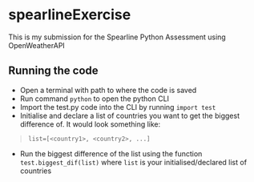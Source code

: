 # spearlineExercise
This is my submission for the Spearline Python Assessment using OpenWeatherAPI

## Running the code
* Open a terminal with path to where the code is saved
* Run command `python` to open the python CLI
* Import the test.py code into the CLI by running `import test`
* Initialise and declare a list of countries you want to get the biggest difference of. It would look something like:
> `list=[<country1>, <country2>, ...]`
* Run the biggest difference of the list using the function `test.biggest_dif(list)` where `list` is your initialised/declared list of countries
